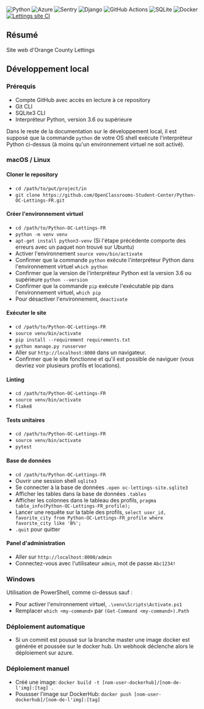 ![Python](https://img.shields.io/badge/python-3.11-blue?style=flat&logo=python)
![Azure](https://img.shields.io/badge/Azure-blue?style=flat&logo=azure)
![Sentry](https://img.shields.io/badge/sentry-2.3.1-blue?style=flat&logo=sentry)
![Django](https://img.shields.io/badge/django-3.0-brightgreen?style=flat&logo=django)
![GitHub Actions](https://img.shields.io/badge/github-actions-green?style=flat&logo=github-actions)
![SQLite](https://img.shields.io/badge/SQLite-3.x-blue?style=flat&logo=sqlite)
![Docker](https://img.shields.io/badge/Docker-27.0.3-blue?style=flat&logo=docker)
[![Lettings site CI](https://github.com/Jogodev/Python-OC-Lettings-FR/actions/workflows/config.yml/badge.svg?branch=master)](https://github.com/Jogodev/Python-OC-Lettings-FR/actions/workflows/config.yml)

## Résumé

Site web d'Orange County Lettings

## Développement local

### Prérequis

- Compte GitHub avec accès en lecture à ce repository
- Git CLI
- SQLite3 CLI
- Interpréteur Python, version 3.6 ou supérieure

Dans le reste de la documentation sur le développement local, il est supposé que la commande `python` de votre OS shell exécute l'interpréteur Python ci-dessus (à moins qu'un environnement virtuel ne soit activé).

### macOS / Linux

#### Cloner le repository

- `cd /path/to/put/project/in`
- `git clone https://github.com/OpenClassrooms-Student-Center/Python-OC-Lettings-FR.git`

#### Créer l'environnement virtuel

- `cd /path/to/Python-OC-Lettings-FR`
- `python -m venv venv`
- `apt-get install python3-venv` (Si l'étape précédente comporte des erreurs avec un paquet non trouvé sur Ubuntu)
- Activer l'environnement `source venv/bin/activate`
- Confirmer que la commande `python` exécute l'interpréteur Python dans l'environnement virtuel
`which python`
- Confirmer que la version de l'interpréteur Python est la version 3.6 ou supérieure `python --version`
- Confirmer que la commande `pip` exécute l'exécutable pip dans l'environnement virtuel, `which pip`
- Pour désactiver l'environnement, `deactivate`

#### Exécuter le site

- `cd /path/to/Python-OC-Lettings-FR`
- `source venv/bin/activate`
- `pip install --requirement requirements.txt`
- `python manage.py runserver`
- Aller sur `http://localhost:8000` dans un navigateur.
- Confirmer que le site fonctionne et qu'il est possible de naviguer (vous devriez voir plusieurs profils et locations).

#### Linting

- `cd /path/to/Python-OC-Lettings-FR`
- `source venv/bin/activate`
- `flake8`

#### Tests unitaires

- `cd /path/to/Python-OC-Lettings-FR`
- `source venv/bin/activate`
- `pytest`

#### Base de données

- `cd /path/to/Python-OC-Lettings-FR`
- Ouvrir une session shell `sqlite3`
- Se connecter à la base de données `.open oc-lettings-site.sqlite3`
- Afficher les tables dans la base de données `.tables`
- Afficher les colonnes dans le tableau des profils, `pragma table_info(Python-OC-Lettings-FR_profile);`
- Lancer une requête sur la table des profils, `select user_id, favorite_city from
  Python-OC-Lettings-FR_profile where favorite_city like 'B%';`
- `.quit` pour quitter

#### Panel d'administration

- Aller sur `http://localhost:8000/admin`
- Connectez-vous avec l'utilisateur `admin`, mot de passe `Abc1234!`

### Windows

Utilisation de PowerShell, comme ci-dessus sauf :

- Pour activer l'environnement virtuel, `.\venv\Scripts\Activate.ps1` 
- Remplacer `which <my-command>` par `(Get-Command <my-command>).Path`

### Déploiement automatique
- Si un commit est poussé sur la branche master une image docker est générée et poussée sur le docker hub.
Un webhook déclenche alors le déploiement sur azure.

### Déploiement manuel
- Créé une image: ``docker build -t [nom-user-dockerhub]/[nom-de-l'img]:[tag] .``
- Poussser l'image sur DockerHub: ``docker push [nom-user-dockerhub]/[nom-de-l'img]:[tag]``

